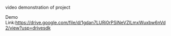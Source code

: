 video demonstration of project

Demo Link:https://drive.google.com/file/d/1gdan7LURi0rPSiNeVZlLmxWuxbw6nVd2/view?usp=drivesdk
